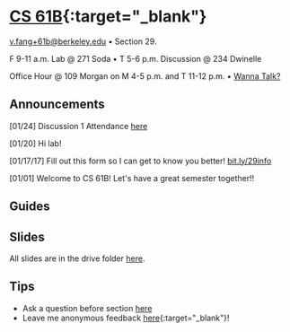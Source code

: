 # [CS 61B](http://www.datastructur.es){:target="_blank"}
[v.fang+61b@berkeley.edu](mailto:v.fang+61b@berkeley.edu) • Section 29.

F 9-11 a.m. Lab @ 271 Soda • T 5-6 p.m. Discussion @ 234 Dwinelle

Office Hour @ 109 Morgan on M 4-5 p.m. and T 11-12 p.m. • <a href="#appt" id="appointment">Wanna Talk?</a>

## Announcements
[01/24] Discussion 1 Attendance
[here](https://docs.google.com/forms/d/e/1FAIpQLScgRPOj03Uja6oEDfbJT4RZujSxtI8R722IPM0iQlgrRbATBw/)

[01/20] Hi lab!

[01/17/17] Fill out this form so I can get to know you better!
[bit.ly/29info](http://bit.ly/29info)

[01/01] Welcome to CS 61B! Let's have a great semester together!!

## Guides

## Slides
All slides are in the drive folder
[here](https://drive.google.com/open?id=0B9mQMt3if0-MamROVlQyb3lwQTg).

## Tips
* Ask a question before section [here](http://bit.ly/29question)
* Leave me anonymous feedback [here](https://docs.google.com/forms/d/1j2WmiTn4cWmJqtrFQk5J4NOGAbJINWJpAJDQ3TDtucI/viewform){:target="_blank"}!
